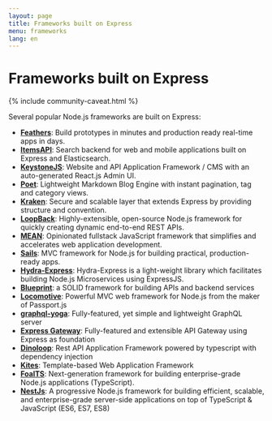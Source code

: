 ```yaml
---
layout: page
title: Frameworks built on Express
menu: frameworks
lang: en
---
```


# Frameworks built on Express

{% include community-caveat.html %}

Several popular Node.js frameworks are built on Express:

- **[Feathers](http://feathersjs.com)**: Build prototypes in minutes and production ready real-time apps in days.
- **[ItemsAPI](https://www.itemsapi.com/)**: Search backend for web and mobile applications built on Express and Elasticsearch.
- **[KeystoneJS](http://keystonejs.com/)**: Website and API Application Framework / CMS with an auto-generated React.js Admin UI.
- **[Poet](http://jsantell.github.io/poet)**: Lightweight Markdown Blog Engine with instant pagination, tag and category views.
- **[Kraken](http://krakenjs.com/)**: Secure and scalable layer that extends Express by providing structure and convention.
- **[LoopBack](http://loopback.io)**: Highly-extensible, open-source Node.js framework for quickly creating dynamic end-to-end REST APIs.
- **[MEAN](https://meanjs.org/)**: Opinionated fullstack JavaScript framework that simplifies and accelerates web application development.
- **[Sails](http://sailsjs.org/)**: MVC framework for Node.js for building practical, production-ready apps.
- **[Hydra-Express](https://github.com/flywheelsports/fwsp-hydra-express)**: Hydra-Express is a light-weight library which facilitates building Node.js Microservices using ExpressJS.
- **[Blueprint](http://github.com/onehilltech/blueprint)**: a SOLID framework for building APIs and backend services
- **[Locomotive](http://locomotivejs.org/)**: Powerful MVC web framework for Node.js from the maker of Passport.js
- **[graphql-yoga](https://github.com/graphcool/graphql-yoga)**: Fully-featured, yet simple and lightweight GraphQL server
- **[Express Gateway](https://express-gateway.io)**: Fully-featured and extensible API Gateway using Express as foundation
- **[Dinoloop](https://github.com/ParallelTask/dinoloop)**: Rest API Application Framework powered by typescript with dependency injection
- **[Kites](https://kites.nodejs.vn/)**: Template-based Web Application Framework
- **[FoalTS](https://github.com/FoalTS/foal)**: Next-generation framework for building enterprise-grade Node.js applications (TypeScript).
- **[NestJs](https://github.com/nestjs/nest)**: A progressive Node.js framework for building efficient, scalable, and enterprise-grade server-side applications on top of TypeScript & JavaScript (ES6, ES7, ES8)
